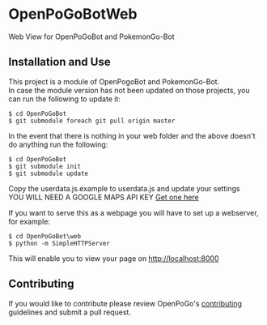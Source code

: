 # OpenPoGoBotWeb
Web View for OpenPoGoBot and PokemonGo-Bot  

## Installation and Use
This project is a module of OpenPogoBot and PokemonGo-Bot.  
In case the module version has not been updated on those projects, you can run the following to update it:

```
$ cd OpenPoGoBot  
$ git submodule foreach git pull origin master  
```  

In the event that there is nothing in your web folder and the above doesn't do anything run the following:  

``` 
$ cd OpenPoGoBot  
$ git submodule init  
$ git submodule update  
```

Copy the userdata.js.example to userdata.js and update your settings  
YOU WILL NEED A GOOGLE MAPS API KEY   [Get one here](https://developers.google.com/maps/documentation/javascript/get-api-key)  

If you want to serve this as a webpage you will have to set up a webserver, for example:

```
$ cd OpenPoGoBot\web  
$ python -m SimpleHTTPServer
```  

This will enable you to view your page on [http://localhost:8000](http://localhost:8000)  

## Contributing
If you would like to contribute please review OpenPoGo's [contributing](https://github.com/OpenPoGo/OpenPoGoBot/blob/master/CONTRIBUTING.md) guidelines and submit a pull request.  
